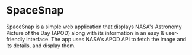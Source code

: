 # SpaceSnap
SpaceSnap is a simple web application that displays NASA's Astronomy Picture of the Day (APOD) along with its information in an easy &amp; user-friendly interface. The app uses NASA's APOD API to fetch the image and its details, and display them.
